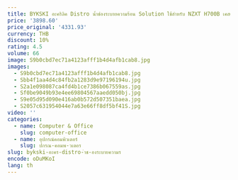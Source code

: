 ```yaml
---
title: BYKSKI อะคริลิค Distro น้ำช่องระบายความร้อน Solution ใช้สำหรับ NZXT H700B เคสคอมพิวเตอร์สำหรับ DDC ปั๊ม RGV-NZXT-H700I-P-V2
price: '3898.60'
price_original: '4331.93'
currency: THB
discount: 10%
rating: 4.5
volume: 66
image: S9b0cbd7ec71a4123afff1b4d4afb1cab8.jpg
images:
  - S9b0cbd7ec71a4123afff1b4d4afb1cab8.jpg
  - Sbb4f1aa4d4c84fb2a1283d9e97196194u.jpg
  - S2a1e098087ca4fd4b1ce7386b067559as.jpg
  - Sf0be9049b93e4ee69804567aaedd050bj.jpg
  - S9e05d95d090e416ab0b572d507351baea.jpg
  - S2057c631954044e7a63e66ff8df5bf41S.jpg
video: ''
categories:
  - name: Computer & Office
    slug: computer-office
  - name: อุปกรณ์คอมพิวเตอร์
    slug: ปกรณ-คอมพ-วเตอร
slug: bykski-อะคร-distro-ำช-องระบายความร
encode: oDuMKoI
lang: th
---
```

  